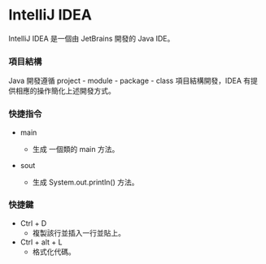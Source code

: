 # IntelliJ IDEA

IntelliJ IDEA 是一個由 JetBrains 開發的 Java IDE。

### 項目結構

Java 開發遵循 project - module - package - class 項目結構開發，IDEA 有提供相應的操作簡化上述開發方式。

### 快捷指令

- main

  - 生成 一個類的 main 方法。

- sout
  - 生成 System.out.println() 方法。

### 快捷鍵

- Ctrl + D
  - 複製該行並插入一行並貼上。
- Ctrl + alt + L
  - 格式化代碼。
